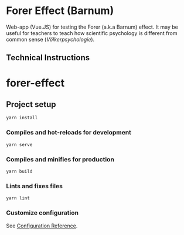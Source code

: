 # Forer Effect (Barnum)

Web-app (Vue.JS) for testing the Forer (a.k.a Barnum) effect. It may be useful for teachers to teach how scientific psychology is different from common sense (_Völkerpsychologie_).




## Technical Instructions

# forer-effect

## Project setup
```
yarn install
```

### Compiles and hot-reloads for development
```
yarn serve
```

### Compiles and minifies for production
```
yarn build
```

### Lints and fixes files
```
yarn lint
```

### Customize configuration
See [Configuration Reference](https://cli.vuejs.org/config/).
